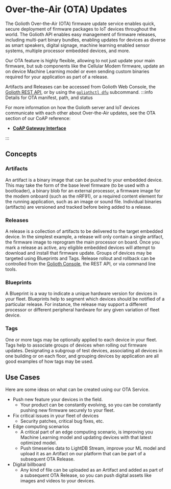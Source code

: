 # Over-the-Air (OTA) Updates

The Golioth Over-the-Air (OTA) firmware update service enables quick, secure
deployment of firmware packages to IoT devices throughout the world. The Golioth
API enables easy management of firmware releases, including multi-part binary
bundles, enabling updates for devices as diverse as smart speakers, digital
signage, machine learning enabled sensor systems, multiple processor embedded
devices, and more.

Our OTA feature is highly flexible, allowing to not just update your main
firmware, but sub components like the Cellular Modem firmware, update an on
device Machine Learning model or even sending custom binaries required for your
application as part of a release.

Artifacts and Releases can be accessed from Golioth Web Console, the [Golioth
REST API](/reference/rest-api/openapi), or by using the [`goliothctl
dfu`](/reference/command-line-tools/goliothctl/goliothctl_dfu) subcommand.
:::info Details for OTA manifest, path, and status

For more information on how the Golioth server and IoT devices communicate with
each other about Over-the-Air updates, see the OTA section of our CoAP
reference:

- [**CoAP Gateway Interface**](/reference/protocols/coap/ota)

:::

## Concepts

### Artifacts

An artifact is a binary image that can be pushed to your embedded device. This
may take the form of the base level firmware (to be used with a bootloader), a
binary blob for an external processor, a firmware image for the modem onboard
(such as the nRF91), or a required content element for the running application,
such as an image or sound file. Individual binaries (artifacts) are versioned
and tracked before being added to a release.

### Releases

A release is a collection of artifacts to be delivered to the target embedded
device. In the simplest example, a release will only contain a single artifact,
the firmware image to reprogram the main processor on board. Once you mark a
release as active, any eligible embedded devices will attempt to download and
install that firmware update. Groups of devices may be targeted using Blueprints
and Tags. Release rollout and rollback can be controlled from the [Golioth
Console](https://console.golioth.io), the REST API, or via command line tools.

### Blueprints

A Blueprint is a way to indicate a unique hardware version for devices in your
fleet. Blueprints help to segment which devices should be notified of a
particular release. For instance, the release may support a different processor
or different peripheral hardware for any given variation of fleet device.

### Tags

One or more tags may be optionally applied to each device in your fleet. Tags
help to associate groups of devices when rolling out firmware updates.
Designating a subgroup of test devices, associating all devices in one building
or on each floor, and grouping devices by application are all good examples of
how tags may be used.

## Use Cases

Here are some ideas on what can be created using our OTA Service.

- Push new feature your devices in the field.
  - Your product can be constantly evolving, so you can be constantly pushing
    new firmware securely to your fleet.
- Fix critical issues in your fleet of devices
  - Security patches, critical bug fixes, etc.
- Edge computing scenarios
  - A critical part of an edge computing scenario, is improving you Machine
    Learning model and updating devices with that latest optimized model.
  - Push timeseries data to LightDB Stream, improve your ML model and upload it
    as an Artifact on our platform that can be part of a subsequent OTA Release.
- Digital billboard
  - Any kind of file can be uploaded as an Artifact and added as part of a
    subsequent OTA Release, so you can push digital assets like images and
    videos to your devices.
